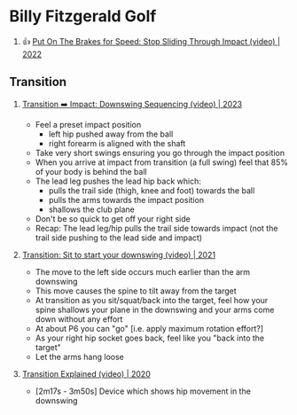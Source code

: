 # Billy Fitzgerald Golf

1. :thumbsup: [Put On The Brakes for Speed: Stop Sliding Through Impact (video) | 2022](https://www.youtube.com/watch?v=KyLyWDw-BaU)


## Transition

1. [Transition ➡️ Impact: Downswing Sequencing (video) | 2023](https://www.youtube.com/watch?v=cmuh5rqjrOs)
   - Feel a preset impact position
     * left hip pushed away from the ball
     * right forearm is aligned with the shaft
   - Take very short swings ensuring you go through the impact position
   - When you arrive at impact from transition (a full swing) feel that 85% of your body is behind the ball
   - The lead leg pushes the lead hip back which:
     * pulls the trail side (thigh, knee and foot) towards the ball
     * pulls the arms towards the impact position
     * shallows the club plane
   - Don't be so quick to get off your right side
   - Recap: The lead leg/hip pulls the trail side towards impact
     (not the trail side pushing to the lead side and impact)

1. [Transition: Sit to start your downswing (video) | 2021](https://www.youtube.com/watch?v=g4hHiqLKXcA)
   - The move to the left side occurs much earlier than the arm downswing
   - This move causes the spine to tilt away from the target
   - At transition as you sit/squat/back into the target,
     feel how your spine shallows your plane in the downswing
     and your arms come down without any effort
   - At about P6 you can "go" [i.e. apply maximum rotation effort?]
   - As your right hip socket goes back, feel like you "back into the target"
   - Let the arms hang loose

1. [Transition Explained (video) | 2020](https://www.youtube.com/watch?v=0m5lVCKCl8M&t=2m17s)
   - [2m17s - 3m50s] Device which shows hip movement in the downswing

